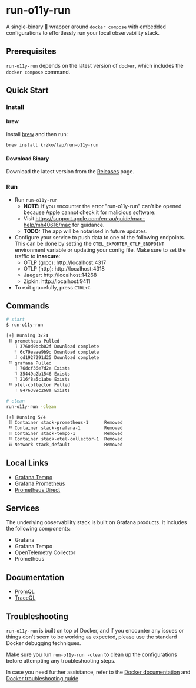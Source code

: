 # run-o11y-run

A single-binary 🌯 wrapper around `docker compose` with embedded configurations to effortlessly run your local observability stack.

## Prerequisites

`run-o11y-run` depends on the latest version of `docker`, which includes the `docker compose` command.

## Quick Start

### Install

#### brew

Install [brew](https://brew.sh/) and then run:

```sh
brew install krzko/tap/run-o11y-run
```

#### Download Binary

Download the latest version from the [Releases](https://github.com/krzko/run-o11y-run/releases) page.

### Run

* Run `run-o11y-run`
    * **NOTE:** If you encounter the error "run-o11y-run" can't be opened because Apple cannot check it for malicious software:
    * Visit https://support.apple.com/en-au/guide/mac-help/mh40616/mac for guidance.
    * **TODO:** The app will be notarised in future updates.
* Configure your service to push data to one of the following endpoints. This can be done by setting the `OTEL_EXPORTER_OTLP_ENDPOINT` environment variable or updating your config file. Make sure to set the traffic to **insecure**:
    * OTLP (grpc): http://localhost:4317
    * OTLP (http): http://localhost:4318
    * Jaeger: http://localhost:14268
    * Zipkin: http://localhost:9411
* To exit gracefully, press `CTRL+C`.

## Commands

```sh
# start
$ run-o11y-run

[+] Running 3/24
 ⠿ prometheus Pulled                                                                                                                                           78.5s
   ⠹ 3760d0bcb02f Download complete                                                                                                                            75.1s
   ⠇ 6c79eaae9b9d Download complete                                                                                                                            67.7s
   ⠼ cd1927291d25 Download complete                                                                                                                            67.3s
 ⠿ grafana Pulled                                                                                                                                               3.3s
   ⠸ 76dcf36e7d2a Exists                                                                                                                                       75.2s
   ⠹ 35449a2b1546 Exists                                                                                                                                       75.2s
   ⠹ 216f8a5c1abe Exists                                                                                                                                       75.2s
 ⠿ otel-collector Pulled                                                                                                                                        3.3s
   ⠸ 8476389c268a Exists                                                                                                                                       75.2s

# clean
run-o11y-run -clean

[+] Running 5/4
 ⠿ Container stack-prometheus-1      Removed                                                                                                                    0.1s
 ⠿ Container stack-grafana-1         Removed                                                                                                                    0.1s
 ⠿ Container stack-tempo-1           Removed                                                                                                                    0.1s
 ⠿ Container stack-otel-collector-1  Removed                                                                                                                    0.1s
 ⠿ Network stack_default             Removed                                                                                                                    0.0s
```

## Local Links

* [Grafana Tempo](http://localhost:3000/explore?orgId=1&left=%7B%22datasource%22:%22tempo%22,%22queries%22:%5B%7B%22refId%22:%22A%22,%22datasource%22:%7B%22type%22:%22tempo%22,%22uid%22:%22tempo%22%7D%7D%5D,%22range%22:%7B%22from%22:%22now-1h%22,%22to%22:%22now%22%7D%7D)
* [Grafana Prometheus](http://localhost:3000/explore?orgId=1&left=%7B%22datasource%22:%22prometheus%22,%22queries%22:%5B%7B%22refId%22:%22A%22,%22datasource%22:%7B%22type%22:%22prometheus%22,%22uid%22:%22prometheus%22%7D%7D%5D,%22range%22:%7B%22from%22:%22now-1h%22,%22to%22:%22now%22%7D%7D)
* [Prometheus Direct](http://localhost:9090/)

## Services

The underlying observability stack is built on Grafana products. It includes the following components:

* Grafana
* Grafana Tempo
* OpenTelemetry Collector
* Prometheus

## Documentation

* [PromQL](https://prometheus.io/docs/prometheus/latest/querying/basics/)
* [TraceQL](https://grafana.com/docs/tempo/latest/traceql/)

## Troubleshooting

`run-o11y-run` is built on top of Docker, and if you encounter any issues or things don't seem to be working as expected, please use the standard Docker debugging techniques.

Make sure you run `run-o11y-run -clean` to clean up the configurations before attempting any troubleshooting steps.

In case you need further assistance, refer to the [Docker documentation](https://docs.docker.com/) and [Docker troubleshooting guide](https://docs.docker.com/engine/troubleshooting/).
